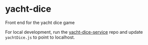 # yacht-dice

Front end for the yacht dice game

For local development, run the <a href="https://github.com/MarkyMan4/yacht-dice-service" target="_blank">yacht-dice-service</a> repo and update `yachtDice.js` to point to localhost.